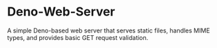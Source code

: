 # Deno-Web-Server
A simple Deno-based web server that serves static files, handles MIME types, and provides basic GET request validation.
